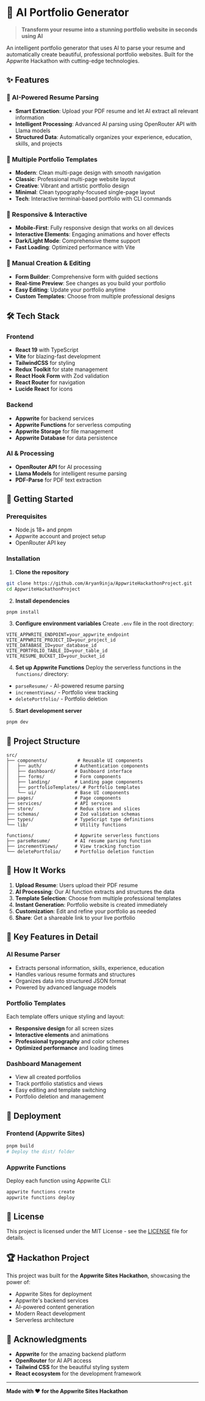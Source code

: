 # 🚀 AI Portfolio Generator

> **Transform your resume into a stunning portfolio website in seconds using AI**

An intelligent portfolio generator that uses AI to parse your resume and automatically create beautiful, professional portfolio websites. Built for the Appwrite Hackathon with cutting-edge technologies.

## ✨ Features

### 🤖 AI-Powered Resume Parsing
- **Smart Extraction**: Upload your PDF resume and let AI extract all relevant information
- **Intelligent Processing**: Advanced AI parsing using OpenRouter API with Llama models
- **Structured Data**: Automatically organizes your experience, education, skills, and projects

### 🎨 Multiple Portfolio Templates
- **Modern**: Clean multi-page design with smooth navigation
- **Classic**: Professional multi-page website layout
- **Creative**: Vibrant and artistic portfolio design
- **Minimal**: Clean typography-focused single-page layout
- **Tech**: Interactive terminal-based portfolio with CLI commands

### 📱 Responsive & Interactive
- **Mobile-First**: Fully responsive design that works on all devices
- **Interactive Elements**: Engaging animations and hover effects
- **Dark/Light Mode**: Comprehensive theme support
- **Fast Loading**: Optimized performance with Vite

### 🔧 Manual Creation & Editing
- **Form Builder**: Comprehensive form with guided sections
- **Real-time Preview**: See changes as you build your portfolio
- **Easy Editing**: Update your portfolio anytime
- **Custom Templates**: Choose from multiple professional designs

## 🛠️ Tech Stack

### Frontend
- **React 19** with TypeScript
- **Vite** for blazing-fast development
- **TailwindCSS** for styling
- **Redux Toolkit** for state management
- **React Hook Form** with Zod validation
- **React Router** for navigation
- **Lucide React** for icons

### Backend
- **Appwrite** for backend services
- **Appwrite Functions** for serverless computing
- **Appwrite Storage** for file management
- **Appwrite Database** for data persistence

### AI & Processing
- **OpenRouter API** for AI processing
- **Llama Models** for intelligent resume parsing
- **PDF-Parse** for PDF text extraction

## 🚀 Getting Started

### Prerequisites
- Node.js 18+ and pnpm
- Appwrite account and project setup
- OpenRouter API key

### Installation

1. **Clone the repository**
```bash
git clone https://github.com/Aryan9inja/AppwriteHackathonProject.git
cd AppwriteHackathonProject
```

2. **Install dependencies**
```bash
pnpm install
```

3. **Configure environment variables**
Create `.env` file in the root directory:
```env
VITE_APPWRITE_ENDPOINT=your_appwrite_endpoint
VITE_APPWRITE_PROJECT_ID=your_project_id
VITE_DATABASE_ID=your_database_id
VITE_PORTFOLIO_TABLE_ID=your_table_id
VITE_RESUME_BUCKET_ID=your_bucket_id
```

4. **Set up Appwrite Functions**
Deploy the serverless functions in the `functions/` directory:
- `parseResume/` - AI-powered resume parsing
- `incrementViews/` - Portfolio view tracking
- `deletePortfolio/` - Portfolio deletion

5. **Start development server**
```bash
pnpm dev
```

## 📁 Project Structure

```
src/
├── components/           # Reusable UI components
│   ├── auth/            # Authentication components
│   ├── dashboard/       # Dashboard interface
│   ├── forms/           # Form components
│   ├── landing/         # Landing page components
│   ├── portfolioTemplates/ # Portfolio templates
│   └── ui/              # Base UI components
├── pages/               # Page components
├── services/            # API services
├── store/               # Redux store and slices
├── schemas/             # Zod validation schemas
├── types/               # TypeScript type definitions
└── lib/                 # Utility functions

functions/               # Appwrite serverless functions
├── parseResume/         # AI resume parsing function
├── incrementViews/      # View tracking function
└── deletePortfolio/     # Portfolio deletion function
```

## 🎯 How It Works

1. **Upload Resume**: Users upload their PDF resume
2. **AI Processing**: Our AI function extracts and structures the data
3. **Template Selection**: Choose from multiple professional templates
4. **Instant Generation**: Portfolio website is created immediately
5. **Customization**: Edit and refine your portfolio as needed
6. **Share**: Get a shareable link to your live portfolio

## 🌟 Key Features in Detail

### AI Resume Parser
- Extracts personal information, skills, experience, education
- Handles various resume formats and structures
- Organizes data into structured JSON format
- Powered by advanced language models

### Portfolio Templates
Each template offers unique styling and layout:
- **Responsive design** for all screen sizes
- **Interactive elements** and animations
- **Professional typography** and color schemes
- **Optimized performance** and loading times

### Dashboard Management
- View all created portfolios
- Track portfolio statistics and views
- Easy editing and template switching
- Portfolio deletion and management

## 🚀 Deployment

### Frontend (Appwrite Sites)
```bash
pnpm build
# Deploy the dist/ folder
```

### Appwrite Functions
Deploy each function using Appwrite CLI:
```bash
appwrite functions create
appwrite functions deploy
```

## 📄 License

This project is licensed under the MIT License - see the [LICENSE](LICENSE) file for details.

## 🏆 Hackathon Project

This project was built for the **Appwrite Sites Hackathon**, showcasing the power of:
- Appwrite Sites for deployment
- Appwrite's backend services
- AI-powered content generation
- Modern React development
- Serverless architecture

## 🙏 Acknowledgments

- **Appwrite** for the amazing backend platform
- **OpenRouter** for AI API access
- **Tailwind CSS** for the beautiful styling system
- **React ecosystem** for the development framework

---

**Made with ❤️ for the Appwrite Sites Hackathon**
